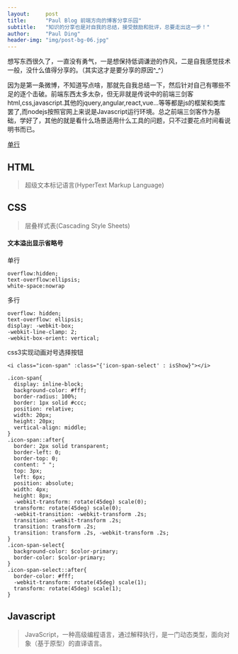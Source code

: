 ```yaml
---
layout:     post
title:      "Paul Blog 前端方向的博客分享乐园"
subtitle:   "知识的分享也是对自我的总结，接受鼓励和批评，总要走出这一步！"
author:     "Paul Ding"
header-img: "img/post-bg-06.jpg"
---
```


<p>想写东西很久了，一直没有勇气，一是想保持低调谦逊的作风，二是自我感觉技术一般，没什么值得分享的。（其实这才是要分享的原因^_^）</p>

<p>因为是第一条微博，不知道写点啥，那就先自我总结一下，然后针对自己有哪些不足的逐个击破。前端东西太多太杂，但无非就是传说中的前端三剑客html,css,javascript.其他的jquery,angular,react,vue...等等都是js的框架和类库罢了,而nodejs按照官网上来说是Javascript运行环境。总之前端三剑客作为基础，学好了，其他的就是看什么场景适用什么工具的问题，只不过要花点时间看说明书而已。</p>

[单行](#test1)

<h2 class="section-heading">HTML</h2>
<blockquote>超级文本标记语言(HyperText Markup Language)</blockquote>

<h2 class="section-heading">CSS</h2>
<blockquote>层叠样式表(Cascading Style Sheets)</blockquote>

#### 文本溢出显示省略号

<a id="test1">单行</a>
```
overflow:hidden;
text-overflow:ellipsis;
white-space:nowrap
```
多行
```
overflow: hidden;
text-overflow: ellipsis;
display: -webkit-box;
-webkit-line-clamp: 2;
-webkit-box-orient: vertical;
```

css3实现动画对号选择按钮
```
<i class="icon-span" :class="{'icon-span-select' : isShow}"></i>

.icon-span{
  display: inline-block;
  background-color: #fff;
  border-radius: 100%;
  border: 1px solid #ccc;
  position: relative;
  width: 20px;
  height: 20px;
  vertical-align: middle;
}
.icon-span::after{
  border: 2px solid transparent;
  border-left: 0;
  border-top: 0;
  content: " ";
  top: 3px;
  left: 6px;
  position: absolute;
  width: 4px;
  height: 8px;
  -webkit-transform: rotate(45deg) scale(0);
  transform: rotate(45deg) scale(0);
  -webkit-transition: -webkit-transform .2s;
  transition: -webkit-transform .2s;
  transition: transform .2s;
  transition: transform .2s, -webkit-transform .2s;
}
.icon-span-select{
  background-color: $color-primary;
  border-color: $color-primary;
}
.icon-span-select::after{
  border-color: #fff;
  -webkit-transform: rotate(45deg) scale(1);
  transform: rotate(45deg) scale(1);
}
```


<h2 class="section-heading">Javascript</h2>
<blockquote>JavaScript，一种高级编程语言，通过解释执行，是一门动态类型，面向对象（基于原型）的直译语言。</blockquote>

<!-- <a href="#">
    <img src="{{ site.baseurl }}/img/post-sample-image.jpg" alt="Post Sample Image">
</a>
<span class="caption text-muted">To go places and do things that have never been done before – that’s what living is all about.</span> -->
<!-- 

<p>Placeholder text by <a href="http://spaceipsum.com/">Space Ipsum</a>. Photographs by <a href="https://www.flickr.com/photos/nasacommons/">NASA on The Commons</a>.</p> -->